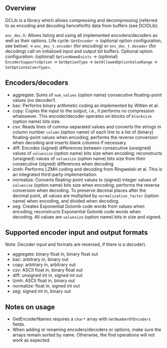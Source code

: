 Overview
---

DCLib is a library which allows compressing and decompressing (referred to as encoding and decoding henceforth) data from buffers (see DCIOLib).

`enc_dec.h`: Allows listing and using all implemented encoders/decoders as well as their options. Life cycle: `GetEncoder` -> (optional option configuration, see below) -> `enc_dec_t.encoder` (for encoding) or `enc_dec_t.decoder` (for decoding) call on initialized input and output bit buffers. Optional option configuration: (optional) `OptionNameExists` -> (optional) `EncoderSupportsOption` -> `GetOptionType` -> `GetAllowedOptionValueRange` -> `SetOptionValue<Type>`.

Encoders/decoders
---

* aggregate: Sums of `num_values` (option name) consecutive floating-point values (no decoder!).
* bac: Performs binary arithmetic coding as implemented by Witten et al.
* copy: Copies the input to the output, i.e., it performs no compression whatsoever. This encoder/decoder operates on blocks of `blocksize` (option name) bits size.
* csv: Reads lines of comma-separated values and converts the strings in column number `column` (option name) of each line to a list of (binary) floating-point values when encoding; performs the reverse conversion when decoding and inserts blank columns if necessary.
* diff: Encodes (signed) differences between consecutive (unsigned) values of `valuesize` (option name) bits size when encoding; reconstructs (unsigned) values of `valuesize` (option name) bits size from their consecutive (signed) differences when decoding
* lzmh: Performs LZMH coding and decoding from Ringwelski et al. This is an integrated third-party implementation.
* normalize: Converts floating-point values to (signed) integer values of `valuesize` (option name) bits size when encoding; performs the reverse conversion when decoding. To preserve decimal places after the decimal point, all values are multiplied by `normalization_factor` (option name) when encoding, and divided when decoding.
* seg: Creates Exponential Golomb code words from values when encoding; reconstructs Exponential Golomb code words when decoding. All values are `valuesize` (option name) bits in size and signed.

Supported encoder input and output formats
---

Note: Decoder input and formats are reversed, if there is a decoder).

* aggregate: binary float in, binary float out
* bac: arbitrary in, binary out
* copy: arbitrary in, arbitrary out
* csv: ASCII float in, binary float out
* diff: unsigned int in, signed int out
* lzmh: ASCII float in, binary out
* normalize: float in, signed int out
* seg: signed int in, binary out

Notes on usage
---

* GetEncoderNames requires a `char*` array with `GetNumberOfEncoders` fields.
* When adding or renaming encoders/decoders or options, make sure the arrays remain sorted by name. Otherwise, the find operations will not work as expected.
